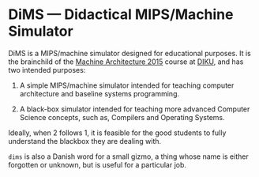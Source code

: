 DiMS — Didactical MIPS/Machine Simulator
========================================

DiMS is a MIPS/machine simulator designed for educational purposes. It is the
brainchild of the [Machine Architecture
2015](https://github.com/onlineta/ark15) course at [DIKU](http://www.diku.dk/),
and has two intended purposes:

  1. A simple MIPS/machine simulator intended for teaching computer
     architecture and baseline systems programming.

  2. A black-box simulator intended for teaching more advanced Computer Science
     concepts, such as, Compilers and Operating Systems.

Ideally, when 2 follows 1, it is feasible for the good students to fully
understand the blackbox they are dealing with.

``dims`` is also a Danish word for a small gizmo, a thing whose name is either
forgotten or unknown, but is useful for a particular job.
